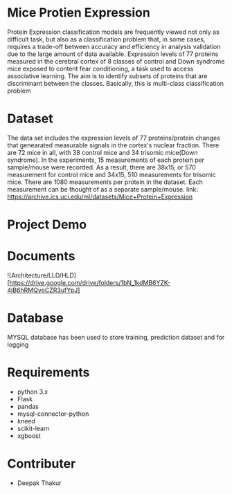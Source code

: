# Mice Protien Expression

Protein Expression classification models are frequently viewed not only as difficult
task, but also as a classification problem that, in some cases, requires a trade-off
between accuracy and efficiency in analysis  validation due to the large amount of data
available.
Expression levels of 77 proteins measured in the cerebral cortex of 8 classes of control
and Down syndrome mice exposed to content fear conditioning, a task used to access
associative learning.
The aim is to identify subsets of proteins that are discriminant between the classes.
Basically, this is multi-class classification problem

# Dataset

The data set includes the expression levels of 77 proteins/protein changes that genearated 
measurable signals in the cortex's nuclear fraction. There are 72 mice in all, with 38 control
mice and 34 trisomic mice(Down syndrome). In the experiments, 15 measurements of each protein 
per sample/mouse were recorded. As a result, there are 38x15, or 570 measurement for control
mice and 34x15, 510 measurements for trisomic mice. There are 1080 measurements per protein 
in the dataset. Each measurement can be thought of as a separate sample/mouse.
link: https://archive.ics.uci.edu/ml/datasets/Mice+Protein+Expression

# Project Demo


# Documents
![Architecture/LLD/HLD][https://drive.google.com/drive/folders/1bN_1kdMB6YZK-4jB6hRMQyoCZR3ufYpJ]

# Database
MYSQL database has been used to store training, prediction dataset and for logging

# Requirements
- python 3.x
- Flask
- pandas
- mysql-connector-python
- kneed
- scikit-learn
- xgboost

# Contributer
- Deepak Thakur
